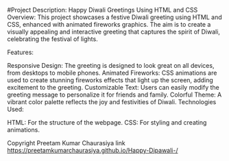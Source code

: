 #Project Description: Happy Diwali Greetings Using HTML and CSS
Overview: This project showcases a festive Diwali greeting using HTML and CSS, enhanced with animated fireworks graphics. The aim is to create a visually appealing and interactive greeting that captures the spirit of Diwali, celebrating the festival of lights.

Features:

Responsive Design: The greeting is designed to look great on all devices, from desktops to mobile phones.
Animated Fireworks: CSS animations are used to create stunning fireworks effects that light up the screen, adding excitement to the greeting.
Customizable Text: Users can easily modify the greeting message to personalize it for friends and family.
Colorful Theme: A vibrant color palette reflects the joy and festivities of Diwali.
Technologies Used:

HTML: For the structure of the webpage.
CSS: For styling and creating animations.


Copyright Preetam Kumar Chaurasiya 
link https://preetamkumarchaurasiya.github.io/Happy-Dipawali-/
